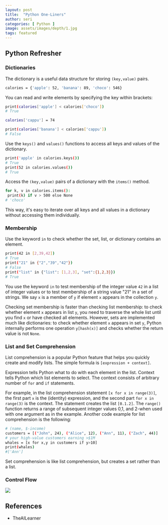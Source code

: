 ```yaml
---
layout: post
title:  "Python One-Liners"
author: seri
categories: [ Python ]
image: assets/images/depth/1.jpg
tags: featured
---
```


<!--more-->

<h2> Python Refresher </h2>

<h3> Dictionaries </h3>

The dictionary is a useful data structure for storing `(key,value)` pairs. 

```bash
calories = {'apple': 52, 'banana': 89, 'choco': 546}
```

You can read and write elements by specifying the key within brackets: 

```bash
print(calories['apple'] < calories['choco'])
# True 

calories['cappu'] = 74

print(calories['banana'] < calories['cappu'])
# False
```

Use the `keys()` and `values()` functions to access all keys and values of the dictionary. 

```bash
print('apple' in calories.keys())
# True
print(52 in calories.values())
# True
```
Access the `(key,value)` pairs of a dictionary with the `items()` method. 

```bash
for k, v in calories.items():
 print(k) if v > 500 else None
# 'choco'
```

This way, it's easy to iterate over all keys and all values in a dictionary without accessing them individually. 

<h3> Membership </h3>

Use the keyword `in` to check whether the set, list, or dictionary contains an element.

```bash
print(42 in [2,39,42])
# True
print("21" in {"2","39","42"})
# False
print("list" in {"list": [1,2,3], "set":{1,2,3}})
# True 
```
You use the keyword `in` to test membership of the integer value `42` in a list of integer values or to test membership of a string value "21" in a set of strings. We say `x` is a member of `y` if element `x` appears in the collection `y`. 

Checking set membership is faster than checking list membership: to check whether element `x` appears in list `y`, you need to traverse the whole list until you find `x` or have checked all elements. However, sets are implemented much like dictionaries: to check whether element `x` appears in set `y`, Python internally performs one operation `y[hash(x)]` and checks whether the return value is not `None`. 

<h3> List and Set Comprehension </h3>

List comprehension is a popular Python feature that helps you quickly create and modify lists. The simple formula is `[expression + context]`. 

Expression tells Python what to do with each element in the list. Context tells Python which list elements to select. The context consists of arbitrary number of `for` and `if` statements. 

For example, in the list comprehension statement `[x for x in range(3)]`, the first part `x` is the (identity) expression, and the second part `for x in range(3)` is the context. The statement creates the list `[0.1.2]`. The `range()` function returns a range of subsequent integer values 0,1, and 2-when used with one argument as in the example. Another code example for list comprehension is the following:

```bash
# (name, $-income)
customers = [("John", 24), ("Alice", 12), ("Ann", 11), ("Zach", 44)]
# your high-value customers earning >$1M
whales = [x for x,y in customers if y>10]
print(whales)
#['Ann']
```
Set comprehension is like list comprehension, but creates a set rather than a list. 

<h3> Control Flow </h3>





















<picture><img src="{{site.baseurl}}/assets/images/disparity.png"></picture>

<h2> References </h2>
<ul><li><a=href=""> TheAILearner </a></li>
</ul>

